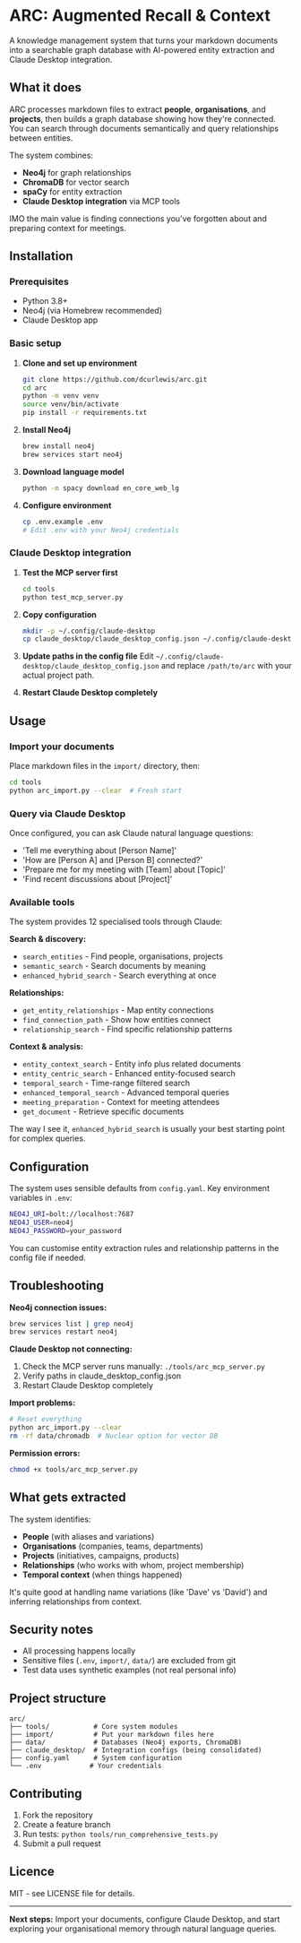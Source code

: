 # ARC: Augmented Recall & Context

A knowledge management system that turns your markdown documents into a searchable graph database with AI-powered entity extraction and Claude Desktop integration.

## What it does

ARC processes markdown files to extract **people**, **organisations**, and **projects**, then builds a graph database showing how they're connected. You can search through documents semantically and query relationships between entities.

The system combines:

- **Neo4j** for graph relationships
- **ChromaDB** for vector search  
- **spaCy** for entity extraction
- **Claude Desktop integration** via MCP tools

IMO the main value is finding connections you've forgotten about and preparing context for meetings.

## Installation

### Prerequisites

- Python 3.8+
- Neo4j (via Homebrew recommended)
- Claude Desktop app

### Basic setup

1. **Clone and set up environment**

   ```bash
   git clone https://github.com/dcurlewis/arc.git
   cd arc
   python -m venv venv
   source venv/bin/activate
   pip install -r requirements.txt
   ```

2. **Install Neo4j**

   ```bash
   brew install neo4j
   brew services start neo4j
   ```

3. **Download language model**

   ```bash
   python -m spacy download en_core_web_lg
   ```

4. **Configure environment**

   ```bash
   cp .env.example .env
   # Edit .env with your Neo4j credentials
   ```

### Claude Desktop integration

1. **Test the MCP server first**

   ```bash
   cd tools
   python test_mcp_server.py
   ```

2. **Copy configuration**

   ```bash
   mkdir -p ~/.config/claude-desktop
   cp claude_desktop/claude_desktop_config.json ~/.config/claude-desktop/
   ```

3. **Update paths in the config file**
   Edit `~/.config/claude-desktop/claude_desktop_config.json` and replace `/path/to/arc` with your actual project path.

4. **Restart Claude Desktop completely**

## Usage

### Import your documents

Place markdown files in the `import/` directory, then:

```bash
cd tools
python arc_import.py --clear  # Fresh start
```

### Query via Claude Desktop

Once configured, you can ask Claude natural language questions:

- 'Tell me everything about [Person Name]'
- 'How are [Person A] and [Person B] connected?'  
- 'Prepare me for my meeting with [Team] about [Topic]'
- 'Find recent discussions about [Project]'

### Available tools

The system provides 12 specialised tools through Claude:

**Search & discovery:**

- `search_entities` - Find people, organisations, projects
- `semantic_search` - Search documents by meaning
- `enhanced_hybrid_search` - Search everything at once

**Relationships:**

- `get_entity_relationships` - Map entity connections  
- `find_connection_path` - Show how entities connect
- `relationship_search` - Find specific relationship patterns

**Context & analysis:**

- `entity_context_search` - Entity info plus related documents
- `entity_centric_search` - Enhanced entity-focused search
- `temporal_search` - Time-range filtered search
- `enhanced_temporal_search` - Advanced temporal queries
- `meeting_preparation` - Context for meeting attendees
- `get_document` - Retrieve specific documents

The way I see it, `enhanced_hybrid_search` is usually your best starting point for complex queries.

## Configuration

The system uses sensible defaults from `config.yaml`. Key environment variables in `.env`:

```bash
NEO4J_URI=bolt://localhost:7687
NEO4J_USER=neo4j
NEO4J_PASSWORD=your_password
```

You can customise entity extraction rules and relationship patterns in the config file if needed.

## Troubleshooting

**Neo4j connection issues:**

```bash
brew services list | grep neo4j
brew services restart neo4j
```

**Claude Desktop not connecting:**

1. Check the MCP server runs manually: `./tools/arc_mcp_server.py`
2. Verify paths in claude_desktop_config.json
3. Restart Claude Desktop completely

**Import problems:**

```bash
# Reset everything
python arc_import.py --clear
rm -rf data/chromadb  # Nuclear option for vector DB
```

**Permission errors:**

```bash
chmod +x tools/arc_mcp_server.py
```

## What gets extracted

The system identifies:

- **People** (with aliases and variations)
- **Organisations** (companies, teams, departments)  
- **Projects** (initiatives, campaigns, products)
- **Relationships** (who works with whom, project membership)
- **Temporal context** (when things happened)

It's quite good at handling name variations (like 'Dave' vs 'David') and inferring relationships from context.

## Security notes

- All processing happens locally
- Sensitive files (`.env`, `import/`, `data/`) are excluded from git
- Test data uses synthetic examples (not real personal info)

## Project structure

```text
arc/
├── tools/           # Core system modules
├── import/          # Put your markdown files here
├── data/            # Databases (Neo4j exports, ChromaDB)
├── claude_desktop/  # Integration configs (being consolidated)
├── config.yaml      # System configuration
└── .env            # Your credentials
```

## Contributing

1. Fork the repository
2. Create a feature branch
3. Run tests: `python tools/run_comprehensive_tests.py`
4. Submit a pull request

## Licence

MIT - see LICENSE file for details.

---

**Next steps:** Import your documents, configure Claude Desktop, and start exploring your organisational memory through natural language queries.
